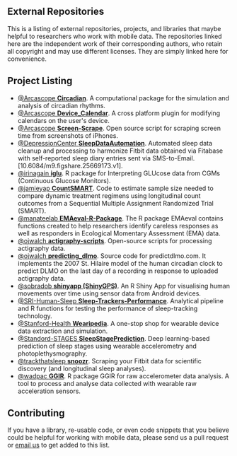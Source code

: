 ## External Repositories

This is a listing of external repositories, projects, and libraries that maybe helpful to researchers who work with mobile data. The repositories linked here are the independent work of their corresponding authors, who retain all copyright and may use different licenses. They are simply linked here for convenience.

## Project Listing
+ [@Arcascope **Circadian**](https://github.com/Arcascope/circadian). A computational package for the simulation and analysis of circadian rhythms.
+ [@Arcascope **Device_Calendar**](https://github.com/Arcascope/device_calendar). A cross platform plugin for modifying calendars on the user's device.
+ [@Arcascope **Screen-Scrape**](https://github.com/Arcascope/screen-scrape). Open source script for scraping screen time from screenshots of iPhones.
+ [@DepressionCenter **SleepDataAutomation**](https://github.com/DepressionCenter/SleepDataAutomation). Automated sleep data cleanup and processing to harmonize Fitbit data obtained via Fitabase with self-reported sleep diary entries sent via SMS-to-Email. [10.6084/m9.figshare.25669173.v1].
+ [@irinagain **iglu**](https://github.com/irinagain/iglu). R package for Interpreting GLUcose data from CGMs (Continuous Glucose Monitors).
+ [@jamieyap **CountSMART**](https://github.com/jamieyap/CountSMART). Code to estimate sample size needed to compare dynamic treatment regimens using longitudinal count outcomes from a Sequential Multiple Assignment Randomized Trial (SMART).
+ [@manateelab **EMAeval-R-Package**](https://github.com/manateelab/EMAeval-R-Package). The R package EMAeval contains functions created to help researchers identify careless responses as well as responders in Ecological Momentary Assessment (EMA) data.
+ [@ojwalch **actigraphy-scripts**](https://github.com/ojwalch/actigraphy-scripts). Open-source scripts for processing actigraphy data.
+ [@ojwalch **predicting_dlmo**](https://github.com/ojwalch/predicting_dlmo). Source code for predictdlmo.com. It implements the 2007 St. Hilaire model of the human circadian clock to predict DLMO on the last day of a recording in response to uploaded actigraphy data.
+ [@sobradob **shinyapp (ShinyGPS)**](https://github.com/sobradob/shinyapp). An R Shiny App for visualising human movements over time using sensor data from Android devices.
+ [@SRI-Human-Sleep **Sleep-Trackers-Performance**](https://github.com/SRI-human-sleep/sleep-trackers-performance). Analytical pipeline and R functions for testing the performance of sleep-tracking technology.
+ [@Stanford-Health **Wearipedia**](https://github.com/Stanford-Health/wearipedia). A one-stop shop for wearable device data extraction and simulation.
+ [@Standord-STAGES **SleepStagePrediction**](https://github.com/Stanford-STAGES/SleepStagePrediction). Deep learning-based prediction of sleep stages using wearable accelerometry and photoplethysmography.
+ [@trackthatsleep **snoozr**](https://github.com/trackthatsleep/snoozr). Scraping your Fitbit data for scientific discovery (and longitudinal sleep analyses).
+ [@wadpac **GGIR**](https://github.com/wadpac/GGIR). R package GGIR for raw accelerometer data analysis. A tool to process and analyse data collected with wearable raw acceleration sensors.


## Contributing
If you have a library, re-usable code, or even code snippets that you believe could be helpful for working with mobile data, please send us a pull request or [email us](mailto:efdc-mobiletech@umich.edu) to get added to this list.

